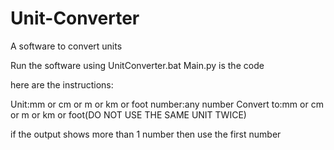 # Unit-Converter
A software to convert units

Run the software using UnitConverter.bat
Main.py is the code

here are the instructions:

Unit:mm or cm or m or km or foot
number:any number
Convert to:mm or cm or m or km or foot(DO NOT USE THE SAME UNIT TWICE)

if the output shows more than 1 number then use the first number 

